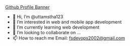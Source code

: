  [Github Profile Banner](https://github.com/uttamstha123/uttamstha/blob/main/github-banner.png)
- 👋 Hi, I’m @uttamstha123
- 👀 I’m interested in web and mobile app development
- 🌱 I’m currently learning web development 
- 💞️ I’m looking to collaborate on ...
- 📫 How to reach me 
Email: fsdevops2002@gmail.com
<!---
uttamstha123/uttamstha123 is a ✨ special ✨ repository because its `README.md` (this file) appears on your GitHub profile.
You can click the Preview link to take a look at your changes.
--->

